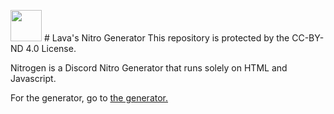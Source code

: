 <img src=https://cdn-a.utip.io/media/cache/product_image_fullsize/uploads/products/8642702/5f7f6dd317140181826285.png width="50px"> # Lava's Nitro Generator
This repository is protected by the CC-BY-ND 4.0 License.

Nitrogen is a Discord Nitro Generator that runs solely on HTML and Javascript.

For the generator, go to [the generator.](http://nitrogen.lavakid.net/index.html)
